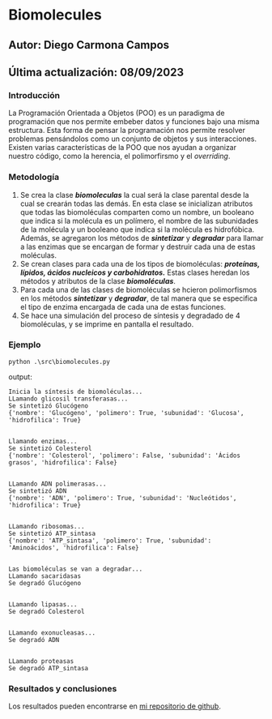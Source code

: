# Biomolecules

## Autor: Diego Carmona Campos
## Última actualización: 08/09/2023

### **Introducción**
La Programación Orientada a Objetos (POO) es un paradigma de programación que nos permite embeber datos y funciones bajo una misma estructura. Esta forma de pensar la programación nos permite resolver problemas pensándolos como un conjunto de objetos y sus interacciones. Existen varias características de la POO que nos ayudan a organizar nuestro código, como la herencia, el polimorfirsmo y el *overriding*. 


### **Metodología**
1. Se crea la clase ***biomoleculas*** la cual será la clase parental desde la cual se crearán todas las demás. En esta clase se inicializan atributos que todas las biomoléculas comparten como un nombre, un booleano que indica si la molécula es un polímero, el nombre de las subunidades de la molécula y un booleano que indica si la molécula es hidrofóbica. Además, se agregaron los métodos de ***sintetizar*** y ***degradar*** para llamar a las enzimas que se encargan de formar y destruir cada una de estas moléculas.
2. Se crean clases para cada una de los tipos de biomoléculas: ***proteínas, lípidos, ácidos nucleicos y carbohidratos.*** Estas clases heredan los métodos y atributos de la clase ***biomoléculas***.
3. Para cada una de las clases de biomoléculas se hcieron polimorfismos en los métodos ***sintetizar*** y ***degradar***, de tal manera que se especifica el tipo de enzima encargada de cada una de estas funciones.
4. Se hace una simulación del proceso de síntesis y degradado de 4 biomoléculas, y se imprime en pantalla el resultado.

### Ejemplo
```
python .\src\biomolecules.py
```
output:
```
Inicia la síntesis de biomoléculas...
LLamando glicosil transferasas...
Se sintetizó Glucógeno
{'nombre': 'Glucógeno', 'polimero': True, 'subunidad': 'Glucosa', 'hidrofilica': True}


Llamando enzimas...
Se sintetizó Colesterol
{'nombre': 'Colesterol', 'polimero': False, 'subunidad': 'Ácidos grasos', 'hidrofilica': False}


LLamando ADN polimerasas...
Se sintetizó ADN
{'nombre': 'ADN', 'polimero': True, 'subunidad': 'Nucleótidos', 'hidrofilica': True}


LLamando ribosomas...
Se sintetizó ATP_sintasa
{'nombre': 'ATP_sintasa', 'polimero': True, 'subunidad': 'Aminoácidos', 'hidrofilica': False}


Las biomoléculas se van a degradar...
LLamando sacaridasas
Se degradó Glucógeno


LLamando lipasas...
Se degradó Colesterol


LLamando exonucleasas...
Se degradó ADN


LLamando proteasas
Se degradó ATP_sintasa
```

### **Resultados y conclusiones**
Los resultados pueden encontrarse en [mi repositorio de github](https://github.com/diego-carc/pythonI/tree/master/tareas/biomolecules).